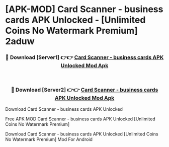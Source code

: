 # [APK-MOD] Card Scanner - business cards APK Unlocked - [Unlimited Coins No Watermark Premium] 2aduw



<div align="center">
<h3>🔴 Download [Server1] 👉👉 <a href="https://momento.my/?title=Card_Scanner_-_business_cards_APK_Unlocked">Card Scanner - business cards APK Unlocked Mod Apk</a></h3><br>

<h3>🔴 Download [Server2] 👉👉 <a href="https://momento.my/?title=Card_Scanner_-_business_cards_APK_Unlocked">Card Scanner - business cards APK Unlocked Mod Apk</a></h3>
</div>



Download Card Scanner - business cards APK Unlocked 

Free APK MOD Card Scanner - business cards APK Unlocked [Unlimited Coins No Watermark Premium]

Download Card Scanner - business cards APK Unlocked [Unlimited Coins No Watermark Premium] Mod For Android
